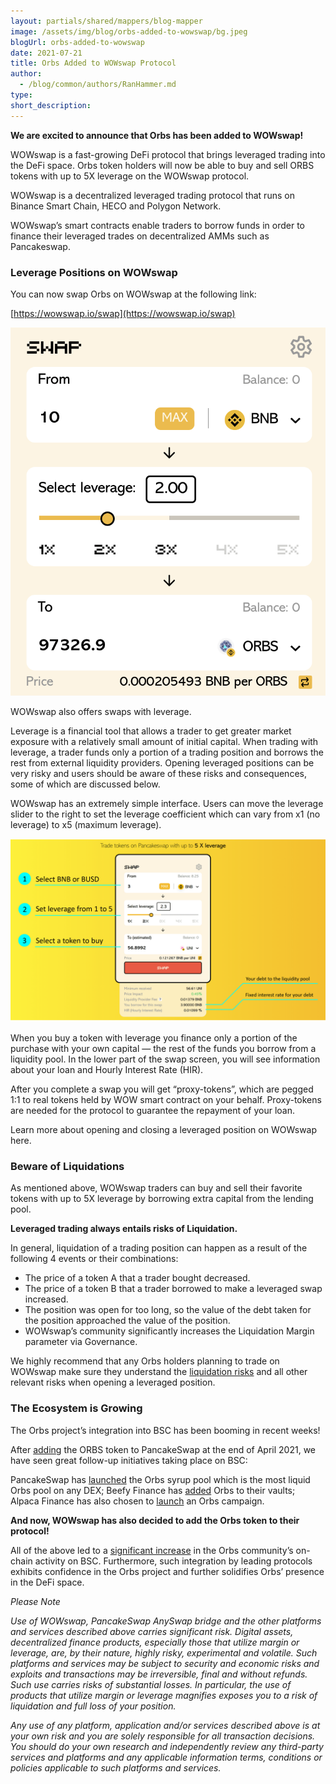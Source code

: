 ```yaml
---
layout: partials/shared/mappers/blog-mapper
image: /assets/img/blog/orbs-added-to-wowswap/bg.jpeg
blogUrl: orbs-added-to-wowswap
date: 2021-07-21
title: Orbs Added to WOWswap Protocol
author:
  - /blog/common/authors/RanHammer.md
type:
short_description:
---
```


**We are excited to announce that Orbs has been added to WOWswap!**

WOWswap is a fast-growing DeFi protocol that brings leveraged trading into the DeFi space. Orbs token holders will now be able to buy and sell ORBS tokens with up to 5X leverage on the WOWswap protocol.

WOWswap is a decentralized leveraged trading protocol that runs on Binance Smart Chain, HECO and Polygon Network.

WOWswap’s smart contracts enable traders to borrow funds in order to finance their leveraged trades on decentralized AMMs such as Pancakeswap.

### Leverage Positions on WOWswap

You can now swap Orbs on WOWswap at the following link:

[https://wowswap.io/swap](https://wowswap.io/swap)

![img](/assets/img/blog/orbs-added-to-wowswap/img1.png)

WOWswap also offers swaps with leverage.

Leverage is a financial tool that allows a trader to get greater market exposure with a relatively small amount of initial capital. When trading with leverage, a trader funds only a portion of a trading position and borrows the rest from external liquidity providers. Opening leveraged positions can be very risky and users should be aware of these risks and consequences, some of which are discussed below.

WOWswap has an extremely simple interface. Users can move the leverage slider to the right to set the leverage coefficient which can vary from x1️ (no leverage) to x5️ (maximum leverage).

![img](/assets/img/blog/orbs-added-to-wowswap/img2.png)

When you buy a token with leverage you finance only a portion of the purchase with your own capital — the rest of the funds you borrow from a liquidity pool. In the lower part of the swap screen, you will see information about your loan and Hourly Interest Rate (HIR).

After you complete a swap you will get “proxy-tokens”, which are pegged 1:1 to real tokens held by WOW smart contract on your behalf. Proxy-tokens are needed for the protocol to guarantee the repayment of your loan.

Learn more about opening and closing a leveraged position on WOWswap here.

### Beware of Liquidations

As mentioned above, WOWswap traders can buy and sell their favorite tokens with up to 5X leverage by borrowing extra capital from the lending pool.

**Leveraged trading always entails risks of Liquidation.**

In general, liquidation of a trading position can happen as a result of the following 4 events or their combinations:

- The price of a token A that a trader bought decreased.
- The price of a token B that a trader borrowed to make a leveraged swap increased.
- The position was open for too long, so the value of the debt taken for the position approached the value of the position.
- WOWswap’s community significantly increases the Liquidation Margin parameter via Governance.

We highly recommend that any Orbs holders planning to trade on WOWswap make sure they understand the [liquidation risks](https://docs.wowswap.io/about/liquidation) and all other relevant risks when opening a leveraged position.

### The Ecosystem is Growing

The Orbs project’s integration into BSC has been booming in recent weeks!

After [adding](/orbs-is-now-live-on-pancakeswap) the ORBS token to PancakeSwap at the end of April 2021, we have seen great follow-up initiatives taking place on BSC:

PancakeSwap has [launched](/orbs-launches-a-syrup-pool-on-pancakeswap) the Orbs syrup pool which is the most liquid Orbs pool on any DEX;
Beefy Finance has [added](/orbs-added-to-beefy-finance-vaults) Orbs to their vaults;
Alpaca Finance has also chosen to [launch](/orbs-added-to-alpaca-finance-vaults) an Orbs campaign.

**And now, WOWswap has also decided to add the Orbs token to their protocol!**

All of the above led to a [significant increase](/orbs-on-bsc-status-update) in the Orbs community’s on-chain activity on BSC. Furthermore, such integration by leading protocols exhibits confidence in the Orbs project and further solidifies Orbs’ presence in the DeFi space.

<div class = 'line-separator'></div>

_Please Note_

_Use of WOWswap, PancakeSwap AnySwap bridge and the other platforms and services described above carries significant risk. Digital assets, decentralized finance products, especially those that utilize margin or leverage, are, by their nature, highly risky, experimental and volatile. Such platforms and services may be subject to security and economic risks and exploits and transactions may be irreversible, final and without refunds. Such use carries risks of substantial losses. In particular, the use of products that utilize margin or leverage magnifies exposes you to a risk of liquidation and full loss of your position._

_Any use of any platform, application and/or services described above is at your own risk and you are solely responsible for all transaction decisions. You should do your own research and independently review any third-party services and platforms and any applicable information terms, conditions or policies applicable to such platforms and services._
